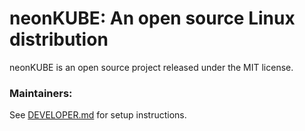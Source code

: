 ﻿# neonKUBE: An open source Linux distribution 

neonKUBE is an open source project released under the MIT license.

### Maintainers:

See [DEVELOPER.md](Doc/DEVELOPER.md) for setup instructions.
